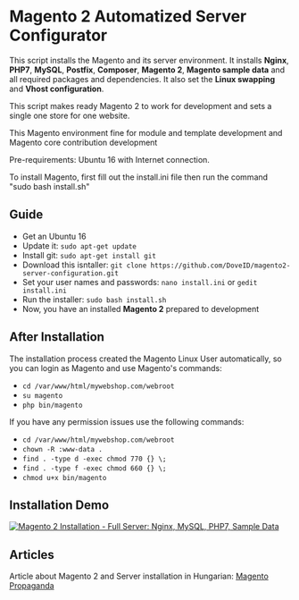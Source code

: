 # Magento 2 Automatized Server Configurator

This script installs the Magento and its server environment. It installs **Nginx**, **PHP7**, **MySQL**, **Postfix**, **Composer**, **Magento 2**, **Magento sample data** and all
required packages and dependencies. It also set the **Linux swapping** and **Vhost configuration**.

This script makes ready Magento 2 to work for development and sets a single one store for one website.

This Magento environment fine for module and template development and Magento core contribution development

Pre-requirements: Ubuntu 16 with Internet connection.

To install Magento, first fill out the install.ini file then run the command "sudo bash install.sh"

## Guide

* Get an Ubuntu 16
* Update it: `sudo apt-get update`
* Install git: `sudo apt-get install git`
* Download this isntaller: `git clone https://github.com/DoveID/magento2-server-configuration.git`
* Set your user names and passwords: `nano install.ini` or `gedit install.ini`
* Run the installer: `sudo bash install.sh`
* Now, you have an installed **Magento 2** prepared to development

## After Installation

The installation process created the Magento Linux User automatically, so you can login as Magento and use Magento's commands:
* `cd /var/www/html/mywebshop.com/webroot`
* `su magento`
* `php bin/magento`

If you have any permission issues use the following commands:
* `cd /var/www/html/mywebshop.com/webroot`
* `chown -R :www-data .`
* `find . -type d -exec chmod 770 {} \;`
* `find . -type f -exec chmod 660 {} \;`
* `chmod u+x bin/magento`

## Installation Demo

[![Magento 2 Installation - Full Server: Nginx, MySQL, PHP7, Sample Data](http://img.youtube.com/vi/Z34udaRg4mE/0.jpg)](http://www.youtube.com/watch?v=Z34udaRg4mE)

## Articles

Article about Magento 2 and Server installation in Hungarian: [Magento Propaganda](http://youama.hu)

